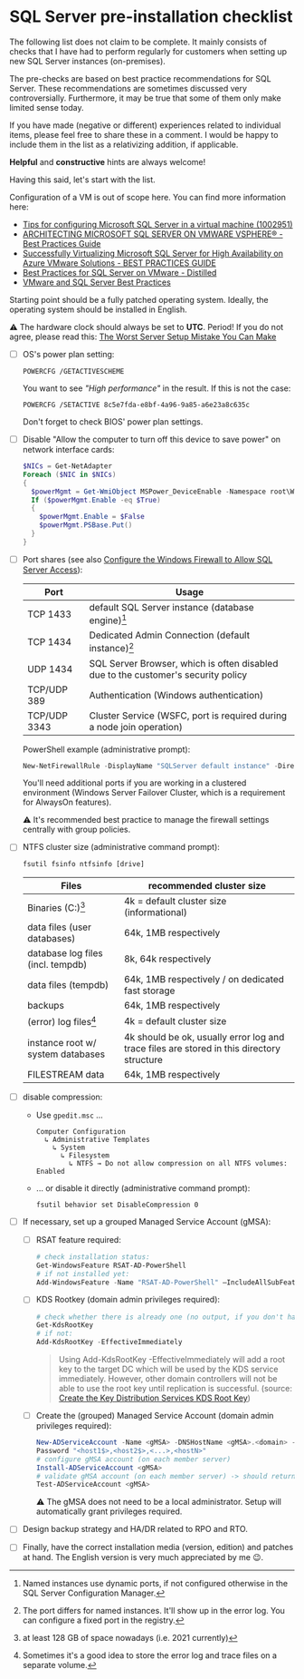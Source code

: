 # SQL Server pre-installation checklist

The following list does not claim to be complete. It mainly consists of checks that I have had to perform regularly for customers when setting up new SQL Server instances (on-premises).

The pre-checks are based on best practice recommendations for SQL Server. These recommendations are sometimes discussed very controversially. Furthermore, it may be true that some of them only make limited sense today.

If you have made (negative or different) experiences related to individual items, please feel free to share these in a comment. I would be happy to include them in the list as a relativizing addition, if applicable.

**Helpful** and **constructive** hints are always welcome!

Having this said, let's start with the list.

Configuration of a VM is out of scope here. You can find more information here:
- [Tips for configuring Microsoft SQL Server in a virtual machine (1002951)](https://kb.vmware.com/s/article/1002951)
- [ARCHITECTING MICROSOFT SQL SERVER ON VMWARE VSPHERE® - Best Practices Guide](https://www.vmware.com/content/dam/digitalmarketing/vmware/en/pdf/solutions/sql-server-on-vmware-best-practices-guide.pdf)
- [Successfully Virtualizing Microsoft SQL Server for High Availability on Azure VMware Solutions - BEST PRACTICES GUIDE](https://www.vmware.com/content/dam/digitalmarketing/vmware/en/pdf/docs/vmw-ms-sql-server-workloads-on-avs.pdf)
- [Best Practices for SQL Server on VMware - Distilled](https://www.nocentino.com/posts/2021-09-27-sqlserver-vms-best-practices/)
- [VMware and SQL Server Best Practices](https://straightpathsql.com/archives/2020/12/vmware-and-sql-server-best-practices/)

Starting point should be a fully patched operating system. Ideally, the operating system should be installed in English.

⚠ The hardware clock should always be set to **UTC**. Period! If you do not agree, please read this: [The Worst Server Setup Mistake You Can Make](http://yellerapp.com/posts/2015-01-12-the-worst-server-setup-you-can-make.html)

- [ ] OS's power plan setting:

  ```
  POWERCFG /GETACTIVESCHEME
  ```

  You want to see *"High performance"* in the result. If this is not the case:

  ```
  POWERCFG /SETACTIVE 8c5e7fda-e8bf-4a96-9a85-a6e23a8c635c
  ```

  Don't forget to check BIOS' power plan settings.

- [ ] Disable "Allow the computer to turn off this device to save power" on network interface cards:

  ```powershell
  $NICs = Get-NetAdapter
  Foreach ($NIC in $NICs)
  {
    $powerMgmt = Get-WmiObject MSPower_DeviceEnable -Namespace root\WMI | ? { $_.InstanceName -match [regex]::Escape($NIC.PNPDeviceID) }
    If ($powerMgmt.Enable -eq $True)
    {
      $powerMgmt.Enable = $False
      $powerMgmt.PSBase.Put()
    }
  }
  ```

- [ ] Port shares (see also [Configure the Windows Firewall to Allow SQL Server Access](https://docs.microsoft.com/en-us/sql/sql-server/install/configure-the-windows-firewall-to-allow-sql-server-access)):

  | Port         | Usage                                                        |
  | ------------ | ------------------------------------------------------------ |
  | TCP 1433     | default SQL Server instance (database engine)[^1]            |
  | TCP 1434     | Dedicated Admin Connection (default instance)[^2]            |
  | UDP 1434     | SQL Server Browser, which is often disabled due to the customer's security policy |
  | TCP/UDP 389  | Authentication (Windows authentication)                      |
  | TCP/UDP 3343 | Cluster Service (WSFC, port is required during a node join operation) |

  [^1]:Named instances use dynamic ports, if not configured otherwise in the SQL Server Configuration Manager.
  [^2]:The port differs for named instances. It'll show up in the error log. You can configure a fixed port in the registry.

  PowerShell example (administrative prompt):

  ```powershell
  New-NetFirewallRule -DisplayName "SQLServer default instance" -Direction Inbound -LocalPort 1433 -Protocol TCP -Action Allow
  ```

  You'll need additional ports if you are working in a clustered environment (Windows Server Failover Cluster, which is a requirement for AlwaysOn features).

  ⚠ It's recommended best practice to manage the firewall settings centrally with group policies.

- [ ] NTFS cluster size (administrative command prompt):

  ```
  fsutil fsinfo ntfsinfo [drive]
  ```

  | Files                             | recommended cluster size                                     |
  | --------------------------------- | ------------------------------------------------------------ |
  | Binaries (C:)[^3]                 | 4k = default cluster size (informational)                    |
  | data files (user databases)       | 64k, 1MB respectively                                        |
  | database log files (incl. tempdb) | 8k, 64k respectively                                         |
  | data files (tempdb)               | 64k, 1MB respectively / on dedicated fast storage            |
  | backups                           | 64k, 1MB respectively                                        |
  | (error) log files[^4]             | 4k = default cluster size                                    |
  | instance root w/ system databases | 4k should be ok, usually error log and trace files are stored in this directory structure |
  | FILESTREAM data                   | 64k, 1MB respectively                                        |

  [^3]:at least 128 GB of space nowadays (i.e. 2021 currently)
  [^4]:Sometimes it's a good idea to store the error log and trace files on a separate volume.

- [ ] disable compression:

  - Use `gpedit.msc` ...

    ```
    Computer Configuration
      ↳ Administrative Templates
        ↳ System
          ↳ Filesystem
            ↳ NTFS → Do not allow compression on all NTFS volumes: Enabled
    ```

  - ... or disable it directly (administrative command prompt):

    ```
    fsutil behavior set DisableCompression 0
    ```

- [ ] If necessary, set up a grouped Managed Service Account (gMSA):

  - [ ] RSAT feature required:

    ```powershell
    # check installation status:
    Get-WindowsFeature RSAT-AD-PowerShell
    # if not installed yet:
    Add-WindowsFeature -Name "RSAT-AD-PowerShell" –IncludeAllSubFeature
    ```

  - [ ] KDS Rootkey (domain admin privileges required):

    ```powershell
    # check whether there is already one (no output, if you don't have sufficient permissions!):
    Get-KdsRootKey
    # if not:
    Add-KdsRootKey -EffectiveImmediately
    ```

    > Using Add-KdsRootKey  -EffectiveImmediately will add a root key to the target DC which will be used by the KDS service immediately. However, other domain controllers  will not be able to use the root key until replication is successful.
    > (source: [Create the Key Distribution Services KDS Root Key](https://docs.microsoft.com/en-us/windows-server/security/group-managed-service-accounts/create-the-key-distribution-services-kds-root-key))

  - [ ] Create the (grouped) Managed Service Account (domain admin privileges required):

    ```powershell
    New-ADServiceAccount -Name <gMSA> -DNSHostName <gMSA>.<domain> -PrincipalsAllowedToRetrieveManaged
    Password "<host1$>,<host2$>,<...>,<hostN>"
    # configure gMSA account (on each member server)
    Install-ADServiceAccount <gMSA>
    # validate gMSA account (on each member server) -> should return True 
    Test-ADServiceAccount <gMSA>
    ```

    ⚠ The gMSA does not need to be a local administrator. Setup will automatically grant privileges required.

- [ ] Design backup strategy and HA/DR related to RPO and RTO.

- [ ] Finally, have the correct installation media (version, edition) and patches at hand. The English version is very much appreciated by me 😉.
